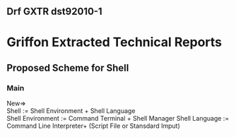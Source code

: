## Drf GXTR dst92010-1

# Griffon Extracted Technical Reports
## Proposed Scheme for Shell
### Main
New=>  
Shell := Shell Environment + Shell Language  
Shell Environment := Command Terminal + Shell Manager
Shell Language := Command Line Interpreter+ (Script File or Stansdard Imput)
